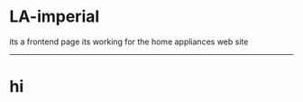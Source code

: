 # LA-imperial
its a frontend page its working for the home appliances web site
<hr>
<div><H1>hi</H1></div>
